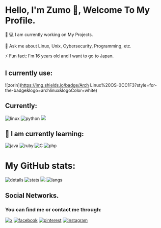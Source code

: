# Hello, I'm Zumo 👋, Welcome To My Profile.

👩 💻 I am currently working on My Projects.

💬 Ask me about Linux, Unix, Cybersecurity, Programming, etc.

⚡️ Fun fact: I'm 16 years old and I want to go to Japan.

## I currently use:
![zorin](https://img.shields.io/badge/Arch Linux%20OS-0CC1F3?style=for-the-badge&logo=archlinux&logoColor=white)

## Currently:
![linux](https://img.shields.io/badge/Linux-FCC624?style=for-the-badge&logo=linux&logoColor=black)
![python](https://img.shields.io/badge/Python-3776AB?style=for-the-badge&logo=python&logoColor=white)
![](https://img.shields.io/badge/Bash-4EAA25?style=for-the-badge&logo=GNU%20Bash&logoColor=white)

## 🧠 I am currently learning:
![java](https://img.shields.io/badge/Java-ED8B00?style=for-the-badge&logo=openjdk&logoColor=white)
![ruby](https://img.shields.io/badge/Ruby-CC342D?style=for-the-badge&logo=ruby&logoColor=white)
![C](https://img.shields.io/badge/C-00599C?style=for-the-badge&logo=c&logoColor=white)
![php](https://img.shields.io/badge/PHP-777BB4?style=for-the-badge&logo=php&logoColor=white)

# My GitHub stats:
![details](https://github-profile-summary-cards.vercel.app/api/cards/profile-details?username=Zumoxsx&theme=gruvbox) 
![stats](https://github-profile-summary-cards.vercel.app/api/cards/stats?username=Zumoxsx&theme=gruvbox)
![](https://github-readme-streak-stats.herokuapp.com/?user=Zumoxsx&hide_border=true&card_width=338&theme=gruvbox)
![langs](https://github-readme-stats.vercel.app/api/top-langs/?username=Zumoxsx&hide=&layout=compact&theme=gruvbox&hide_border=true")

##  Social Networks.
### You can find me or contact me through:

[![x](https://img.shields.io/badge/twitter-1DA1F2?style=for-the-badge&logo=x&logoColor=white)](https://twitter.com/Zumoxsx) 
[![facebook](https://img.shields.io/badge/Facebook-blue?style=for-the-badge&logo=facebook)](https://facebook.com/Zumoxsx)
[![pinterest](https://img.shields.io/badge/pinterest-FF0000?style=for-the-badge&logo=pinterest)](https://pinterest.com/Zumoxsx)
[![instagram](https://img.shields.io/badge/Instagram-E4405F?style=for-the-badge&logo=instagram&logoColor=white)](https://instagram.com/Zumoxsx)
